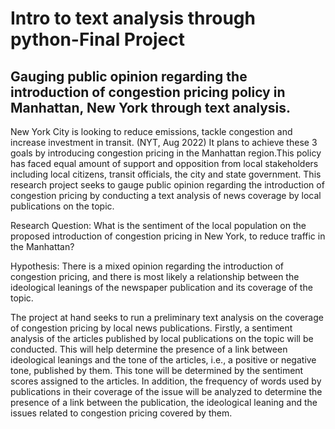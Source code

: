 # Intro to text analysis through python-Final Project

## Gauging public opinion regarding the introduction of congestion pricing policy in Manhattan, New York through text analysis. 

New York City is looking to reduce emissions, tackle congestion and increase investment in transit. (NYT, Aug 2022) It plans to achieve these 3 goals by introducing congestion pricing in the Manhattan region.This policy has faced equal amount of support and opposition from local stakeholders including local citizens, transit officials, the city and state government. This research project seeks to gauge public opinion regarding the introduction of congestion pricing by conducting a text analysis of news coverage by local publications on the topic.

Research Question: What is the sentiment of the local population on the proposed introduction of congestion pricing in New York, to reduce traffic in the Manhattan? 

Hypothesis: There is a mixed opinion regarding the introduction of congestion pricing, and there is most likely a relationship between the ideological leanings of the newspaper publication and its coverage of the topic. 

The project at hand seeks to run a preliminary text analysis on the coverage of congestion pricing by local news publications. Firstly, a sentiment analysis of the articles published by local publications on the topic will be conducted. This will help determine the presence of a link between ideological leanings and the tone of the articles, i.e., a positive or negative tone, published by them. This tone will be determined by the sentiment scores assigned to the articles. In addition, the frequency of words used by publications in their coverage of the issue will be analyzed to determine the presence of a link between the publication, the ideological leaning and the issues related to congestion pricing covered by them. 
